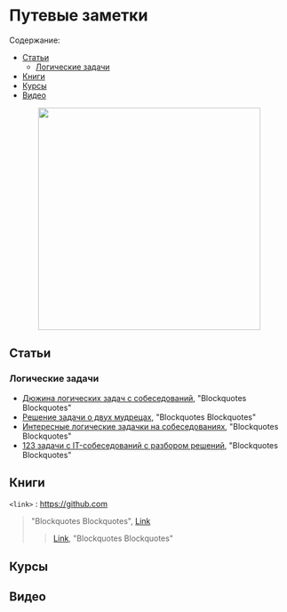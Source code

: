 # Путевые заметки

Содержание:
 - [Статьи](#Статьи)
   -  [Логические задачи](#Логические-задачи)
 - [Книги](#Книги)
 - [Курсы](#Курсы)
 - [Видео](#Видео)

<div id="header" align="center">
  <img src="https://64.media.tumblr.com/bd145c2b00dca92434b1c27ed6402b91/3dcecbbd6e650c3c-82/s1280x1920/3024306d1319364908c5f5b3eeccb6a01deeb99c.jpg" width="400">
</div>

## Статьи

### Логические задачи
 - [Дюжина логических задач с собеседований](https://habr.com/ru/post/230881/), "Blockquotes Blockquotes"
 - [Решение задачи о двух мудрецах](https://habr.com/ru/post/378593/), "Blockquotes Blockquotes"
 - [Интересные логические задачки на собеседованиях](https://habr.com/ru/post/342304/), "Blockquotes Blockquotes"
 - [123 задачи с IT-собеседований с разбором решений](https://tproger.ru/articles/problems/), "Blockquotes Blockquotes"


## Книги
`<link>` : <https://github.com>

> "Blockquotes Blockquotes", [Link](http://localhost/)
> > [Link](http://localhost/), "Blockquotes Blockquotes"

## Курсы

## Видео

